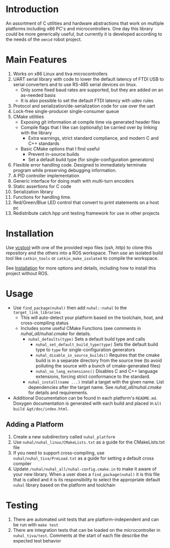 Introduction
============

An assortment of C utilities and hardware abstractions that work on
multiple platforms including x86 PC\'s and microcontrollers. One day
this library could be more generically useful, but currently it is
developed according to the needs of the `omnid` robot project.

Main Features
=============

1.  Works on x86 Linux and tiva microcontrollers
2.  UART serial library with code to lower the default latency of FTDI
    USB to serial converters and to use RS-485 serial devices on linux.
    -   Only some fixed baud rates are supported, but they are added on
        an as-needed basis
    -   It is also possible to set the default FTDI latency with udev
        rules
3.  Protocol and serialization/de-serialization code for use over the
    uart
4.  Lock-free single-producer single-consumer queue
5.  CMake utilities
    -   Exposing git information at compile time via generated header
        files
    -   Compile flags that I like can (optionally) be carried over by
        linking with the library
        -   Extra warnings, strict standard compliance, and modern C and
            C++ standards
    -   Basic CMake options that I find useful
        -   Prevent in-source builds
        -   Set a default build type (for single-configuration
            generators)
6.  Flexible error handling code. Designed to immediately terminate
    program while preserving debugging information.
7.  A PID controller implementation
8.  Generic interface for doing math with multi-turn encoders
9.  Static assertions for C code
10. Serialization library
11. Functions for handling time.
12. Red/Green/Blue LED control that convert to print statements on a
    host pc
13. Redistribute catch.hpp unit testing framework for use in other
    projects

Installation
============

Use [vcstool](https://github.com/dirk-thomas/vcstool) with one of the
provided repo files (*ssh*, *http*) to clone this repository and the
others into a ROS workspace. Then use an isolated build tool like
`catkin_tools` or `catkin_make_isolated` to compile the workspace.

See
[Installation](https://github.com/omnid/omnid_docs/blob/master/Installation.md)
for more options and details, including how to install this project
without ROS.

Usage
=====

-   Use `find_package(nuhal)` then add `nuhal::nuhal` to the
    `target_link_libraries`
    -   This will auto-detect your platform based on the toolchain,
        host, and cross-compiling status
    -   Includes some useful CMake Functions (see comments in
        *nuhal_all/nuhal.cmake* for details.
        -   `nuhal_defaults(type)` Sets a default build type and calls
            -   `nuhal_set_default_build_type(type)` Sets the default
                build type to `type` for single-configuration generators
            -   `nuhal_disable_in_source_builds()` Requires that the
                cmake build is in a separate directory from the source
                tree (to avoid polluting the source with a bunch of
                cmake-generated files)
            -   `nuhal_no_lang_extensions()` Disables C and C++ language
                extensions, forcing strict conformance to the standard.
        -   `nuhal_install(name ...)` install a target with the given
            name. List dependencies after the target name. See
            *nuhal_all/nuhal.cmake* for details and requirements.
- Additional Documentation can be found in each platform's `README.md`. Doxygen documentation is generated with each build
  and placed in `&lt build &gt/doc/index.html`.

Adding a Platform
-----------------

1.  Create a new subdirectory called `nuhal_platform`
2.  Use `nuhal/nuhal_linux/CMakeLists.txt` as a guide for the
    CMakeLists.txt file
3.  If you need to support cross-compiling, use
    `nuhal/nuhal_tiva/PreLoad.txt` as a guide for setting a default
    cross compiler
4.  Update `/nuhal/nuhal_all/nuhal-config.cmake.in` to make it aware of
    your new library. When a user does a `find_package(nuhal)` it is
    this file that is called and it is its responsibility to select the
    appropriate default `nuhal` library based on the platform and
    toolchain

Testing
=======
1. There are automated unit tests that are platform-independent and can be run with `make test`
2. There are integration tests that can be loaded on the microcontroller in `nuhal_tiva/test`. Comments
   at the start of each file describe the expected test behavior